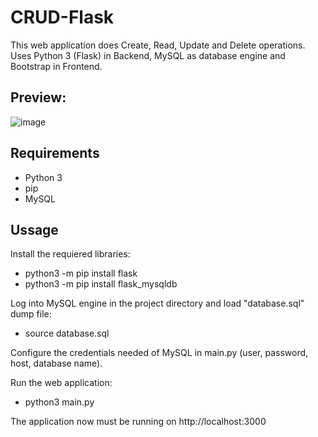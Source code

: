 # CRUD-Flask
This web application does Create, Read, Update and Delete operations. Uses Python 3 (Flask) in Backend, MySQL as database engine and Bootstrap in Frontend.

## Preview:
![image](https://user-images.githubusercontent.com/57805712/130618507-4ee83e53-af1a-4a45-b5d4-593f4ee3066f.png)

## Requirements
- Python 3
- pip
- MySQL

## Ussage

Install the requiered libraries:
- python3 -m pip install flask
- python3 -m pip install flask_mysqldb

Log into MySQL engine in the project directory and load "database.sql" dump file:
- source database.sql

Configure the credentials needed of MySQL in main.py (user, password, host, database name). 

Run the web application:
- python3 main.py

The application now must be running on http://localhost:3000
